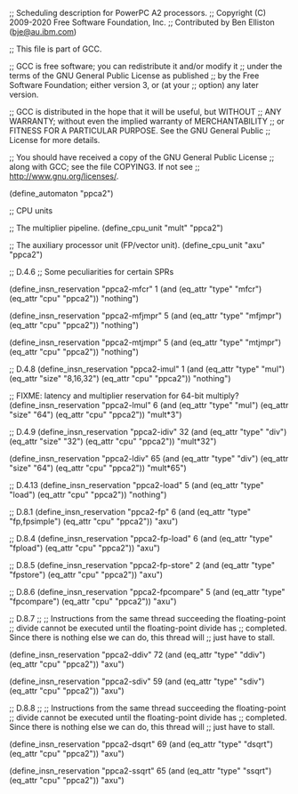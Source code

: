 ;; Scheduling description for PowerPC A2 processors.
;; Copyright (C) 2009-2020 Free Software Foundation, Inc.
;; Contributed by Ben Elliston (bje@au.ibm.com)

;; This file is part of GCC.

;; GCC is free software; you can redistribute it and/or modify it
;; under the terms of the GNU General Public License as published
;; by the Free Software Foundation; either version 3, or (at your
;; option) any later version.

;; GCC is distributed in the hope that it will be useful, but WITHOUT
;; ANY WARRANTY; without even the implied warranty of MERCHANTABILITY
;; or FITNESS FOR A PARTICULAR PURPOSE.  See the GNU General Public
;; License for more details.

;; You should have received a copy of the GNU General Public License
;; along with GCC; see the file COPYING3.  If not see
;; <http://www.gnu.org/licenses/>.

(define_automaton "ppca2")

;; CPU units

;; The multiplier pipeline.
(define_cpu_unit "mult" "ppca2")

;; The auxiliary processor unit (FP/vector unit).
(define_cpu_unit "axu" "ppca2")

;; D.4.6
;; Some peculiarities for certain SPRs

(define_insn_reservation "ppca2-mfcr" 1
  (and (eq_attr "type" "mfcr")
       (eq_attr "cpu" "ppca2"))
   "nothing")

(define_insn_reservation "ppca2-mfjmpr" 5
  (and (eq_attr "type" "mfjmpr")
       (eq_attr "cpu" "ppca2"))
  "nothing")

(define_insn_reservation "ppca2-mtjmpr" 5
  (and (eq_attr "type" "mtjmpr")
       (eq_attr "cpu" "ppca2"))
  "nothing")

;; D.4.8
(define_insn_reservation "ppca2-imul" 1
  (and (eq_attr "type" "mul")
       (eq_attr "size" "8,16,32")
       (eq_attr "cpu" "ppca2"))
  "nothing")

;; FIXME: latency and multiplier reservation for 64-bit multiply?
(define_insn_reservation "ppca2-lmul" 6
  (and (eq_attr "type" "mul")
       (eq_attr "size" "64")
       (eq_attr "cpu" "ppca2"))
  "mult*3")

;; D.4.9
(define_insn_reservation "ppca2-idiv" 32
  (and (eq_attr "type" "div")
       (eq_attr "size" "32")
       (eq_attr "cpu" "ppca2"))
  "mult*32")

(define_insn_reservation "ppca2-ldiv" 65
  (and (eq_attr "type" "div")
       (eq_attr "size" "64")
       (eq_attr "cpu" "ppca2"))
  "mult*65")

;; D.4.13
(define_insn_reservation "ppca2-load" 5
  (and (eq_attr "type" "load")
       (eq_attr "cpu" "ppca2"))
  "nothing")

;; D.8.1
(define_insn_reservation "ppca2-fp" 6
  (and (eq_attr "type" "fp,fpsimple")
       (eq_attr "cpu" "ppca2"))
  "axu")

;; D.8.4
(define_insn_reservation "ppca2-fp-load" 6
  (and (eq_attr "type" "fpload")
       (eq_attr "cpu" "ppca2"))
  "axu")

;; D.8.5
(define_insn_reservation "ppca2-fp-store" 2
  (and (eq_attr "type" "fpstore")
       (eq_attr "cpu" "ppca2"))
  "axu")

;; D.8.6
(define_insn_reservation "ppca2-fpcompare" 5
  (and (eq_attr "type" "fpcompare")
       (eq_attr "cpu" "ppca2"))
 "axu")

;; D.8.7
;;
;; Instructions from the same thread succeeding the floating-point
;; divide cannot be executed until the floating-point divide has
;; completed.  Since there is nothing else we can do, this thread will
;; just have to stall.

(define_insn_reservation "ppca2-ddiv" 72
  (and (eq_attr "type" "ddiv")
       (eq_attr "cpu" "ppca2"))
   "axu")

(define_insn_reservation "ppca2-sdiv" 59
  (and (eq_attr "type" "sdiv")
       (eq_attr "cpu" "ppca2"))
   "axu")

;; D.8.8
;; 
;; Instructions from the same thread succeeding the floating-point
;; divide cannot be executed until the floating-point divide has
;; completed.  Since there is nothing else we can do, this thread will
;; just have to stall.

(define_insn_reservation "ppca2-dsqrt" 69
  (and (eq_attr "type" "dsqrt")
       (eq_attr "cpu" "ppca2"))
  "axu")

(define_insn_reservation "ppca2-ssqrt" 65
  (and (eq_attr "type" "ssqrt")
       (eq_attr "cpu" "ppca2"))
  "axu")
